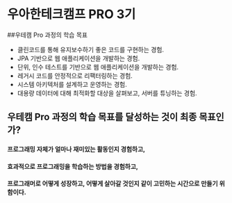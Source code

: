 # 우아한테크캠프 PRO 3기

##우테캠 Pro 과정의 학습 목표
- 클린코드를 통해 유지보수하기 좋은 코드를 구현하는 경험.
- JPA 기반으로 웹 애플리케이션을 개발하는 경험.
- 단위, 인수 테스트를 기반으로 웹 애플리케이션을 개발하는 경험.
- 레거시 코드를 안정적으로 리팩터링하는 경험.
- 시스템 아키텍처를 설계하고 운영하는 경험.
- 대용량 데이터에 대해 최적화할 대상을 살펴보고, 서버를 튜닝하는 경험.

## 우테캠 Pro 과정의 학습 목표를 달성하는 것이 최종 목표인가?

#### 프로그래밍 자체가 얼마나 재미있는 활동인지 경험하고,
#### 효과적으로 프로그래밍을 학습하는 방법을 경험하고,
#### 프로그래머로 어떻게 성장하고, 어떻게 살아갈 것인지 같이 고민하는 시간으로 만들기 위함이다.
